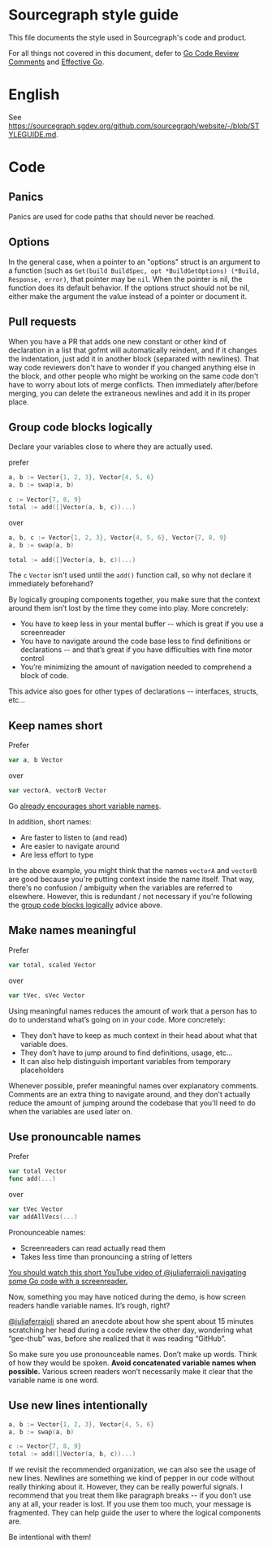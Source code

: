 # Sourcegraph style guide

This file documents the style used in Sourcegraph's code and product.

For all things not covered in this document, defer to
[Go Code Review Comments](https://code.google.com/p/go-wiki/wiki/CodeReviewComments)
and [Effective Go](http://golang.org/doc/effective_go.html).

# English

See https://sourcegraph.sgdev.org/github.com/sourcegraph/website/-/blob/STYLEGUIDE.md.

# Code

## Panics

Panics are used for code paths that should never be reached.

## Options

In the general case, when a pointer to an "options" struct is an argument
to a function (such as `Get(build BuildSpec, opt *BuildGetOptions) (*Build, Response, error)`,
that pointer may be `nil`. When the pointer is nil, the function does its default behavior.
If the options struct should not be nil, either make the argument the value instead of a
pointer or document it.

## Pull requests

When you have a PR that adds one new constant or other kind of declaration in a list that
gofmt will automatically reindent, and if it changes the indentation, just add it in another
block (separated with newlines). That way code reviewers don't have to wonder if you changed
anything else in the block, and other people who might be working on the same code don't have
to worry about lots of merge conflicts. Then immediately after/before merging, you can delete
the extraneous newlines and add it in its proper place.

## Group code blocks logically

Declare your variables close to where they are actually used.

prefer

```go
a, b := Vector{1, 2, 3}, Vector{4, 5, 6}
a, b := swap(a, b)

c := Vector{7, 8, 9}
total := add([]Vector(a, b, c))...)
```

over

```go
a, b, c := Vector{1, 2, 3}, Vector{4, 5, 6}, Vector{7, 8, 9}
a, b := swap(a, b)

total := add([]Vector(a, b, c))...)
```

The `c` `Vector` isn't used until the `add()` function call, so why not declare it immediately beforehand?

By logically grouping components together, you make sure that the context around them isn’t lost by the time they come into play. More concretely:

- You have to keep less in your mental buffer -- which is great if you use a screenreader
- You have to navigate around the code base less to find definitions or declarations -- and that’s great if you have difficulties with fine motor control
- You’re minimizing the amount of navigation needed to comprehend a block of code.

This advice also goes for other types of declarations -- interfaces, structs, etc…

## Keep names short

Prefer

```go
var a, b Vector
```

over

```go
var vectorA, vectorB Vector
```

Go [already encourages short variable names](https://github.com/golang/go/wiki/CodeReviewComments#variable-names).

In addition, short names:

- Are faster to listen to (and read)
- Are easier to navigate around
- Are less effort to type

In the above example, you might think that the names `vectorA` and `vectorB` are good because you're putting context inside the name itself. That way, there's no confusion / ambiguity when the variables are referred to elsewhere. However, this is redundant / not necessary if you're following the [group code blocks logically](#group-code-blocks-logically) advice above.

## Make names meaningful

Prefer

```go
var total, scaled Vector
```

over

```go
var tVec, sVec Vector
```

Using meaningful names reduces the amount of work that a person has to do to understand what’s going on in your code. More concretely:

- They don’t have to keep as much context in their head about what that variable does.
- They don’t have to jump around to find definitions, usage, etc…
- It can also help distinguish important variables from temporary placeholders

Whenever possible, prefer meaningful names over explanatory comments. Comments are an extra thing to navigate around, and they don't actually reduce the amount of jumping around the codebase that you'll need to do when the variables are used later on.

## Use pronouncable names

Prefer

```go
var total Vector
func add(...)
```

over

```go
var tVec Vector
var addAllVecs(...)
```

Pronounceable names:

- Screenreaders can read actually read them
- Takes less time than pronouncing a string of letters

[You should watch this short YouTube video of @juliaferraioli navigating some Go code with a screenreader.](https://www.youtube.com/watch?v=xwjvufcJK-Q)

Now, something you may have noticed during the demo, is how screen readers handle variable names. It’s rough, right?

[@juliaferraioli](https://twitter.com/juliaferraioli) shared an anecdote about how she spent about 15 minutes scratching her head during a code review the other day, wondering what “gee-thub” was, before she realized that it was reading “GitHub”.

So make sure you use pronounceable names. Don’t make up words. Think of how they would be spoken. **Avoid concatenated variable names when possible.** Various screen readers won’t necessarily make it clear that the variable name is one word.

## Use new lines intentionally

```go
a, b := Vector{1, 2, 3}, Vector{4, 5, 6}
a, b := swap(a, b)

c := Vector{7, 8, 9}
total := add([]Vector(a, b, c))...)
```

If we revisit the recommended organization, we can also see the usage of new lines. Newlines are something we kind of pepper in our code without really thinking about it. However, they can be really powerful signals. I recommend that you treat them like paragraph breaks -- if you don’t use any at all, your reader is lost. If you use them too much, your message is fragmented. They can help guide the user to where the logical components are.

Be intentional with them!

